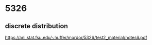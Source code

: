 # 5326
## discrete distribution
https://ani.stat.fsu.edu/~huffer/mordor/5326/test2_material/notes6.pdf
